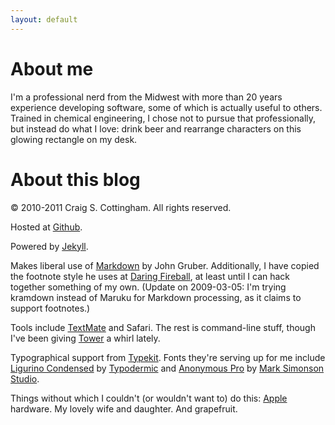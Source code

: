 ```yaml
---
layout: default
---
```

# About me

I'm a professional nerd from the Midwest with more than 20 years experience developing
software, some of which is actually useful to others. Trained in chemical engineering,
I chose not to pursue that professionally, but instead do what I love: drink beer and
rearrange characters on this glowing rectangle on my desk.

# About this blog

&copy; 2010-2011 Craig S. Cottingham. All rights reserved.

Hosted at [Github](http://github.com/).

Powered by [Jekyll](https://github.com/mojombo/jekyll/).

Makes liberal use of [Markdown](http://daringfireball.net/projects/markdown/)
by John Gruber. Additionally, I have copied the footnote style he uses at
[Daring Fireball](http://daringfireball.net/), at least until I can hack together something
of my own. (Update on 2009-03-05: I'm trying kramdown instead of Maruku for Markdown processing,
as it claims to support footnotes.)

Tools include [TextMate](http://macromates.com/) and Safari. The rest is command-line stuff,
though I've been giving [Tower](http://www.git-tower.com/) a whirl lately.

Typographical support from [Typekit](http://typekit.com/). Fonts they're serving up for me include
[Ligurino Condensed](http://typekit.com/fonts/ligurino-condensed) by [Typodermic](http://typodermicfonts.com/) and
[Anonymous Pro](http://typekit.com/fonts/anonymous-pro) by [Mark Simonson Studio](http://www.ms-studio.com/).

Things without which I couldn't (or wouldn't want to) do this:
[Apple](http://www.apple.com/) hardware. My lovely wife and daughter. And grapefruit.